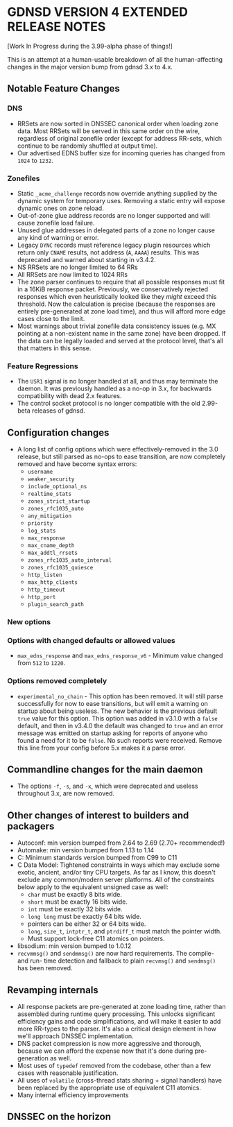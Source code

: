 # GDNSD VERSION 4 EXTENDED RELEASE NOTES

[Work In Progress during the 3.99-alpha phase of things!]

This is an attempt at a human-usable breakdown of all the human-affecting changes in the major version bump from gdnsd 3.x to 4.x.

## Notable Feature Changes

### DNS

* RRSets are now sorted in DNSSEC canonical order when loading zone data.  Most RRSets will be served in this same order on the wire, regardless of original zonefile order (except for address RR-sets, which continue to be randomly shuffled at output time).
* Our advertised EDNS buffer size for incoming queries has changed from `1024` to `1232`.

### Zonefiles

* Static `_acme_challenge` records now override anything supplied by the dynamic system for temporary uses.  Removing a static entry will expose dynamic ones on zone reload.
* Out-of-zone glue address records are no longer supported and will cause zonefile load failure.
* Unused glue addresses in delegated parts of a zone no longer cause any kind of warning or error.
* Legacy `DYNC` records must reference legacy plugin resources which return only `CNAME` results, not address (`A`, `AAAA`) results.  This was deprecated and warned about starting in v3.4.2.
* NS RRSets are no longer limited to 64 RRs
* All RRSets are now limited to 1024 RRs
* The zone parser continues to require that all possible responses must fit in a 16KiB response packet.  Previously, we conservatively rejected responses which even heuristically looked like they *might* exceed this threshold.  Now the calculation is precise (because the responses are entirely pre-generated at zone load time), and thus will afford more edge cases close to the limit.
* Most warnings about trivial zonefile data consistency issues (e.g. MX pointing at a non-existent name in the same zone) have been dropped.  If the data can be legally loaded and served at the protocol level, that's all that matters in this sense.

### Feature Regressions

* The `USR1` signal is no longer handled at all, and thus may terminate the daemon.  It was previously handled as a no-op in 3.x, for backwards compatibility with dead 2.x features.
* The control socket protocol is no longer compatible with the old 2.99-beta releases of gdnsd.

## Configuration changes

* A long list of config options which were effectively-removed in the 3.0 release, but still parsed as no-ops to ease transition, are now completely removed and have become syntax errors:
  * `username`
  * `weaker_security`
  * `include_optional_ns`
  * `realtime_stats`
  * `zones_strict_startup`
  * `zones_rfc1035_auto`
  * `any_mitigation`
  * `priority`
  * `log_stats`
  * `max_response`
  * `max_cname_depth`
  * `max_addtl_rrsets`
  * `zones_rfc1035_auto_interval`
  * `zones_rfc1035_quiesce`
  * `http_listen`
  * `max_http_clients`
  * `http_timeout`
  * `http_port`
  * `plugin_search_path`

### New options

### Options with changed defaults or allowed values

* `max_edns_response` and `max_edns_response_v6` - Minimum value changed from `512` to `1220`.

### Options removed completely

* `experimental_no_chain` - This option has been removed.  It will still parse successfully for now to ease transitions, but will emit a warning on startup about being useless.  The new behavior is the previous default `true` value for this option.  This option was added in v3.1.0 with a `false` default, and then in v3.4.0 the default was changed to `true` and an error message was emitted on startup asking for reports of anyone who found a need for it to be `false`.  No such reports were received.  Remove this line from your config before 5.x makes it a parse error.

## Commandline changes for the main daemon

* The options `-f`, `-s`, and `-x`, which were deprecated and useless throughout 3.x, are now removed.

## Other changes of interest to builders and packagers

* Autoconf: min version bumped from 2.64 to 2.69 (2.70+ recommended!)
* Automake: min version bumped from 1.13 to 1.14
* C: Minimum standards version bumped from C99 to C11
* C Data Model: Tightened constraints in ways which may exclude some exotic, ancient, and/or tiny CPU targets.  As far as I know, this doesn't exclude any common/modern server platforms.  All of the constraints below apply to the equivalent unsigned case as well:
  * `char` must be exactly 8 bits wide.
  * `short` must be exactly 16 bits wide.
  * `int` must be exactly 32 bits wide.
  * `long long` must be exactly 64 bits wide.
  * pointers can be either 32 or 64 bits wide.
  * `long`, `size_t`, `intptr_t`, and `ptrdiff_t` must match the pointer width.
  * Must support lock-free C11 atomics on pointers.
* libsodium: min version bumped to 1.0.12
* `recvmmsg()` and `sendmmsg()` are now hard requirements.  The compile- and run- time detection and fallback to plain `recvmsg()` and `sendmsg()` has been removed.

## Revamping internals

* All response packets are pre-generated at zone loading time, rather than assembled during runtime query processing.  This unlocks significant efficiency gains and code simplifications, and will make it easier to add more RR-types to the parser.  It's also a critical design element in how we'll approach DNSSEC implementation.
* DNS packet compression is now more aggressive and thorough, because we can afford the expense now that it's done during pre-generation as well.
* Most uses of `typedef` removed from the codebase, other than a few cases with reasonable justification.
* All uses of `volatile` (cross-thread stats sharing + signal handlers) have been replaced by the appropriate use of equivalent C11 atomics.
* Many internal efficiency improvements

## DNSSEC on the horizon
